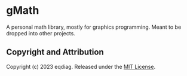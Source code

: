 # gMath
A personal math library, mostly for graphics programming.
Meant to be dropped into other projects.

                       
## Copyright and Attribution
Copyright (c) 2023 eqdiag. Released under the [MIT License](https://github.com/eqdiag/gMath/blob/main/LICENSE.md).

